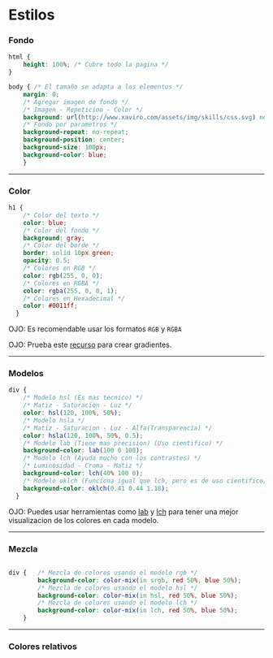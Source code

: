 # Estilos

### Fondo
```css
html {
    height: 100%; /* Cubre todo la pagina */
}

body { /* El tamaño se adapta a los elementos */
    margin: 0;
    /* Agregar imagen de fondo */
    /* Imagen - Repeticion - Color */
    background: url(http://www.xaviro.com/assets/img/skills/css.svg) no-repeat, blue;
    /* Fondo por parametros */
    background-repeat: no-repeat;
    background-position: center;
    background-size: 100px;
    background-color: blue;
    }
```
---
### Color
```css
h1 {
    /* Color del texto */
    color: blue; 
    /* Color del fondo */
    background: gray;
    /* Color del borde */
    border: solid 10px green;
    opacity: 0.5;
    /* Colores en RGB */
    color: rgb(255, 0, 0);
    /* Colores en RGBA */
    color: rgba(255, 0, 0, 1);
    /* Colores en Hexadecimal */
    color: #0011ff;
  }
```
OJO: Es recomendable usar los formatos `RGB` y `RGBA` 

OJO: Prueba este [recurso](https://gradients.app/es/new) para crear gradientes.

---
### Modelos

```css
div {
    /* Modelo hsl (Es mas tecnico) */
    /* Matiz - Saturacion - Luz */
    color: hsl(120, 100%, 50%);
    /* Modelo hsla */
    /* Matiz - Saturacion - Luz - Alfa(Transparencia) */
    color: hsla(120, 100%, 50%, 0.5);
    /* Modelo lab (Tiene mas precision) (Uso cientifico) */
    background-color: lab(100 0 100);
    /* Modelo lch (Ayuda mucho con los contrastes) */ 
    /* Luminosidad - Croma - Matiz */
    background-color: lch(40% 100 0);
    /* Modelo oklch (Funciona igual que lch, pero es de uso cientifico) */
    background-color: oklch(0.41 0.44 1.18);
  }
```  
OJO: Puedes usar herramientas como [lab](https://observablehq.com/@d3/lab-color-picker) y [lch](https://lch.oklch.com/#70,39,227,100) para tener una mejor visualizacion de los colores en cada modelo. 

---

### Mezcla

```css

div {   /* Mezcla de colores usando el modelo rgb */
        background-color: color-mix(in srgb, red 50%, blue 50%);
        /* Mezcla de colores usando el modelo hsl */
        background-color: color-mix(in hsl, red 50%, blue 50%);
        /* Mezcla de colores usando el modelo lch */ 
        background-color: color-mix(in lch, red 50%, blue 50%); 
    }
```
---
### Colores relativos



